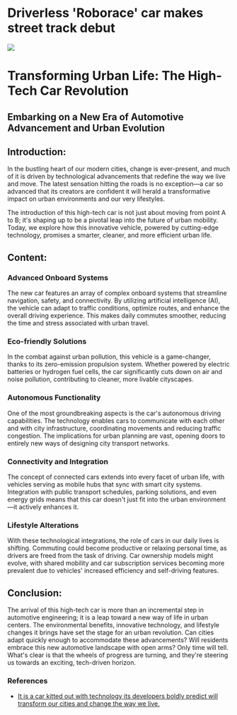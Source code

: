 # Driverless 'Roborace' car makes street track debut

![](https://oaidalleapiprodscus.blob.core.windows.net/private/org-gXPbBm0AsUo5a4CtQGiKlNGU/user-w6ZkVLVP9InJi6KkAr5kPeie/img-nTsg2y4s27JNyc2C5Y79k1ig.png?st=2023-11-19T22%3A37%3A59Z&se=2023-11-20T00%3A37%3A59Z&sp=r&sv=2021-08-06&sr=b&rscd=inline&rsct=image/png&skoid=6aaadede-4fb3-4698-a8f6-684d7786b067&sktid=a48cca56-e6da-484e-a814-9c849652bcb3&skt=2023-11-19T20%3A28%3A47Z&ske=2023-11-20T20%3A28%3A47Z&sks=b&skv=2021-08-06&sig=cHywLidAolS2MUBMQv1om93YpZZUhSWy1ABN62Iyuqs%3D)

# Transforming Urban Life: The High-Tech Car Revolution

## Embarking on a New Era of Automotive Advancement and Urban Evolution

## Introduction:

In the bustling heart of our modern cities, change is ever-present, and much of it is driven by technological advancements that redefine the way we live and move. The latest sensation hitting the roads is no exception—a car so advanced that its creators are confident it will herald a transformative impact on urban environments and our very lifestyles.

The introduction of this high-tech car is not just about moving from point A to B; it's shaping up to be a pivotal leap into the future of urban mobility. Today, we explore how this innovative vehicle, powered by cutting-edge technology, promises a smarter, cleaner, and more efficient urban life.

## Content:

### Advanced Onboard Systems

The new car features an array of complex onboard systems that streamline navigation, safety, and connectivity. By utilizing artificial intelligence (AI), the vehicle can adapt to traffic conditions, optimize routes, and enhance the overall driving experience. This makes daily commutes smoother, reducing the time and stress associated with urban travel.

### Eco-friendly Solutions

In the combat against urban pollution, this vehicle is a game-changer, thanks to its zero-emission propulsion system. Whether powered by electric batteries or hydrogen fuel cells, the car significantly cuts down on air and noise pollution, contributing to cleaner, more livable cityscapes.

### Autonomous Functionality

One of the most groundbreaking aspects is the car's autonomous driving capabilities. The technology enables cars to communicate with each other and with city infrastructure, coordinating movements and reducing traffic congestion. The implications for urban planning are vast, opening doors to entirely new ways of designing city transport networks.

### Connectivity and Integration

The concept of connected cars extends into every facet of urban life, with vehicles serving as mobile hubs that sync with smart city systems. Integration with public transport schedules, parking solutions, and even energy grids means that this car doesn't just fit into the urban environment—it actively enhances it.

### Lifestyle Alterations

With these technological integrations, the role of cars in our daily lives is shifting. Commuting could become productive or relaxing personal time, as drivers are freed from the task of driving. Car ownership models might evolve, with shared mobility and car subscription services becoming more prevalent due to vehicles' increased efficiency and self-driving features.

## Conclusion:

The arrival of this high-tech car is more than an incremental step in automotive engineering; it is a leap toward a new way of life in urban centers. The environmental benefits, innovative technology, and lifestyle changes it brings have set the stage for an urban revolution. Can cities adapt quickly enough to accommodate these advancements? Will residents embrace this new automotive landscape with open arms? Only time will tell. What's clear is that the wheels of progress are turning, and they're steering us towards an exciting, tech-driven horizon.

### References

* [It is a car kitted out with technology its developers boldly predict will transform our cities and change the way we live.](http://www.cnn.com/2016/11/18/motorsport/roborace-marrakech-cop22-formula-e/index.html?eref=rss%5Ftech)
